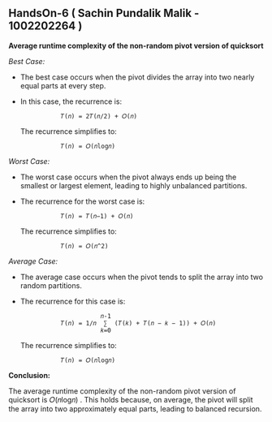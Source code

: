 HandsOn-6      (  Sachin Pundalik Malik -  1002202264 )
------------------------------------------------------------------------------------------------------------------------------------------------------

**Average runtime complexity of the non-random pivot version of quicksort**


*Best Case:*

* The best case occurs when the pivot divides the array into two nearly equal parts at every step.
* In this case, the recurrence is:
  
                 𝑇(𝑛) = 2𝑇(𝑛/2) + 𝑂(𝑛)

   The recurrence simplifies to:
  
                 𝑇(𝑛) = 𝑂(𝑛log𝑛)


*Worst Case:*

* The worst case occurs when the pivot always ends up being the smallest or largest element, leading to highly unbalanced partitions.
* The recurrence for the worst case is:
  
                 𝑇(𝑛) = 𝑇(𝑛−1) + 𝑂(𝑛)

  The recurrence simplifies to:
  
                 𝑇(𝑛) = 𝑂(𝑛^2)


*Average Case:*

* The average case occurs when the pivot tends to split the array into two random partitions.
* The recurrence for this case is:
  
                            𝑛-1
                 𝑇(𝑛) = 1/𝑛  ∑  (𝑇(𝑘) + 𝑇(𝑛 − 𝑘 − 1)) + 𝑂(𝑛)
                            𝑘=0

  The recurrence simplifies to:
  
                 𝑇(𝑛) = 𝑂(𝑛log⁡𝑛)


**Conclusion:**

The average runtime complexity of the non-random pivot version of quicksort is 𝑂(𝑛log⁡𝑛) . 
This holds because, on average, the pivot will split the array into two approximately equal parts, leading to balanced recursion.

